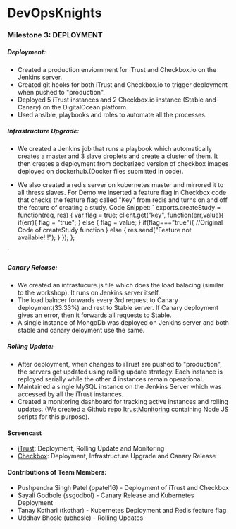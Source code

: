 # DevOpsKnights

### Milestone 3: DEPLOYMENT
##### Deployment:  
* Created a production enviornment for iTrust and Checkbox.io on the Jenkins server.  
* Created git hooks for both iTrust and Checkbox.io to trigger deployment when pushed to "production".
* Deployed 5 iTrust instances and 2 Checkbox.io instance (Stable and Canary) on the DigitalOcean platform.
* Used ansible, playbooks and roles to automate all the processes.

##### Infrastructure Upgrade:
* We created a Jenkins job that runs a playbook which automatically creates a master and 3 slave droplets and create a cluster of them. 
It then creates a deployment from dockerized version of checkbox images deployed on dockerhub.(Docker files submitted in code).

* We also created a redis server on kubernetes master and mirrored it to all thress slaves. 
For Demo we inserted a feature flag in Checkbox code that checks the feature flag called "Key" from redis and turns on and off the feature of creating a study.
Code Snippet:
`
exports.createStudy = function(req, res) {
	var flag = true;
	client.get("key", function(err,value){
		if(err){
			flag = "true";
		}
		else {
			flag = value;
		}
		if(flag==="true"){
			//Original Code of createStudy function
		}
		else {
			res.send("Feature not available!!!");
		}
	});
};

`


##### Canary Release:
* We created an infrastucure.js file which does the load balacing (similar to the workshop). It runs on Jenkins server itself.
* The load balncer forwards every 3rd request to Canary deployment(33.33%) and rest to Stable server. If Canary deployment gives an error, then it forwards all requests to Stable.
* A single instance of MongoDb was deployed on Jenkins server and both stable and canary deloyment use the same. 

##### Rolling Update:
* After deployment, when changes to iTrust are pushed to "production", the servers get updated using rolling update strategy. Each instance is reployed serially while the other 4 instances remain operational.
* Maintained a single MySQL instance on the Jenkins Server which was accessed by all the iTrust instances.
* Created a monitoring dashboard for tracking active instances and rolling updates. (We created a Github repo [ItrustMonitoring](https://github.com/pushpendrasp/ItrustMonitoring) containing Node JS scripts for this purpose).

#### Screencast
* [iTrust](https://youtu.be/q1dDyM4hrKY): Deployment, Rolling Update and Monitoring
* [Checkbox](): Deployment, Infrastructure Upgrade and Canary Release

#### Contributions of Team Members:
* Pushpendra Singh Patel (ppatel16) - Deployment of iTrust and Checkbox 
* Sayali Godbole (ssgodbol) - Canary Release and Kubernetes Deployment
* Tanay Kothari (tkothar) - Kubernetes Deployment and Redis feature flag
* Uddhav Bhosle (ubhosle) - Rolling Updates
